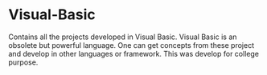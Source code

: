 # Visual-Basic
Contains all the projects developed in Visual Basic. Visual Basic is an obsolete but powerful language. One can get concepts from these project and develop in other languages or framework. This was develop for college purpose.
